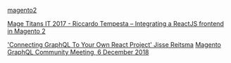 [magento2](https://github.com/magento/magento2)

[Mage Titans IT 2017 - Riccardo Tempesta – Integrating a ReactJS frontend in Magento 2](https://www.youtube.com/watch?v=ElZ5UtTXpzQ)

['Connecting GraphQL To Your Own React Project' Jisse Reitsma](https://www.youtube.com/watch?v=2fkPG17KHn0)
[Magento GraphQL Community Meeting, 6 December 2018](https://www.youtube.com/watch?v=QkhGudTbUMc)
